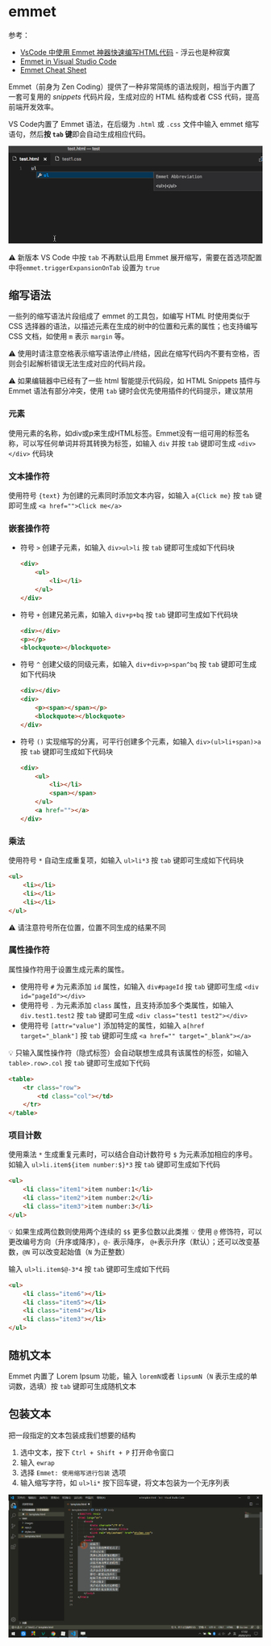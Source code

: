 # emmet
参考：
* [VsCode 中使用 Emmet 神器快速编写HTML代码](https://www.cnblogs.com/summit7ca/p/6944215.html) - 浮云也是种寂寞
* [Emmet in Visual Studio Code](https://code.visualstudio.com/docs/editor/emmet)
* [Emmet Cheat Sheet](https://docs.emmet.io/cheat-sheet/)

Emmet（前身为 Zen Coding）提供了一种非常简练的语法规则，相当于内置了一套可复用的 *snippets* 代码片段，生成对应的 HTML 结构或者 CSS 代码，提高前端开发效率。

VS Code内置了 Emmet 语法，在后缀为 `.html` 或 `.css` 文件中输入 emmet 缩写语句，然后**按 `tab` 键**即会自动生成相应代码。

![emmet](_v_images/20200313144448456_10996.gif)

:warning: 新版本 VS Code 中按 `tab` 不再默认启用 Emmet 展开缩写，需要在首选项配置中将`emmet.triggerExpansionOnTab` 设置为 `true`

## 缩写语法
一些列的缩写语法片段组成了 emmet 的工具包，如编写 HTML 时使用类似于 CSS 选择器的语法，以描述元素在生成的树中的位置和元素的属性；也支持编写 CSS 文档，如使用 `m` 表示 `margin` 等。

:warning: 使用时请注意空格表示缩写语法停止/终结，因此在缩写代码内不要有空格，否则会引起解析错误无法生成对应的代码片段。

:warning: 如果编辑器中已经有了一些 html 智能提示代码段，如 HTML Snippets 插件与 Emmet 语法有部分冲突，使用 `tab` 键时会优先使用插件的代码提示，建议禁用

### 元素
使用元素的名称，如div或p来生成HTML标签。Emmet没有一组可用的标签名称，可以写任何单词并将其转换为标签，如输入 `div` 并按 `tab` 键即可生成 `<div></div>` 代码块

### 文本操作符
使用符号 `{text}` 为创建的元素同时添加文本内容，如输入 `a{Click me}` 按 `tab` 键即可生成 `<a href="">Click me</a>`

### 嵌套操作符
* 符号 `>` 创建子元素，如输入  `div>ul>li` 按 `tab` 键即可生成如下代码块
    ```html
    <div>
        <ul>
            <li></li>
        </ul>
    </div>
    ```

* 符号 `+` 创建兄弟元素，如输入 `div+p+bq` 按 `tab` 键即可生成如下代码块
    ```html
    <div></div>
    <p></p>
    <blockquote></blockquote>
    ```

* 符号 `^` 创建父级的同级元素，如输入 `div+div>p>span^bq` 按 `tab` 键即可生成如下代码块
    ```html
    <div></div>
    <div>
        <p><span></span></p>
        <blockquote></blockquote>
    </div>
    ```

* 符号 `()` 实现缩写的分离，可平行创建多个元素，如输入 `div>(ul>li+span)>a` 按 `tab` 键即可生成如下代码块
    ```html
    <div>
        <ul>
            <li></li>
            <span></span>
        </ul>
        <a href=""></a>
    </div>
    ```

### 乘法
使用符号 `*` 自动生成重复项，如输入 `ul>li*3` 按 `tab` 键即可生成如下代码块

```html
<ul>
    <li></li>
    <li></li>
    <li></li>
</ul>
```

:warning: 请注意符号所在位置，位置不同生成的结果不同

### 属性操作符
属性操作符用于设置生成元素的属性。

* 使用符号 `#` 为元素添加 `id` 属性，如输入 `div#pageId` 按 `tab` 键即可生成 `<div id="pageId"></div>`
* 使用符号 `.` 为元素添加 `class` 属性，且支持添加多个类属性，如输入 `div.test1.test2` 按 `tab` 键即可生成 `<div class="test1 test2"></div>`
* 使用符号 `[attr="value"]` 添加特定的属性，如输入 `a[href target="_blank"]` 按 `tab` 键即可生成 `<a href="" target="_blank"></a>`

:bulb: 只输入属性操作符（隐式标签）会自动联想生成具有该属性的标签，如输入 `table>.row>.col` 按 `tab` 键即可生成如下代码

```html
<table>
    <tr class="row">
        <td class="col"></td>
    </tr>
</table>
```

### 项目计数
使用乘法 `*` 生成重复元素时，可以结合自动计数符号 `$` 为元素添加相应的序号。如输入 `ul>li.item${item number:$}*3` 按 `tab` 键即可生成如下代码

```html
<ul>
    <li class="item1">item number:1</li>
    <li class="item2">item number:2</li>
    <li class="item3">item number:3</li>
</ul>
```

:bulb: 如果生成两位数则使用两个连续的 `$$` 更多位数以此类推
:bulb: 使用 `@` 修饰符，可以更改编号方向（升序或降序），`@-` 表示降序， `@+`表示升序（默认）；还可以改变基数，`@N` 可以改变起始值（`N` 为正整数）

输入 `ul>li.item$@-3*4` 按 `tab` 键即可生成如下代码

```html
<ul>
    <li class="item6"></li>
    <li class="item5"></li>
    <li class="item4"></li>
    <li class="item3"></li>
</ul>
```

## 随机文本
Emmet 内置了 Lorem Ipsum 功能，输入 `loremN`或者 `lipsumN`（`N` 表示生成的单词数，选填）按 `tab` 键即可生成随机文本

## 包装文本
把一段指定的文本包装成我们想要的结构

1. 选中文本，按下 `Ctrl + Shift + P` 打开命令窗口
2. 输入 `ewrap`
3. 选择 `Emmet: 使用缩写进行包装` 选项
4. 输入缩写字符，如  `ul>li*` 按下回车键，将文本包装为一个无序列表

![ewrap](_v_images/20200313170608062_28024.gif)